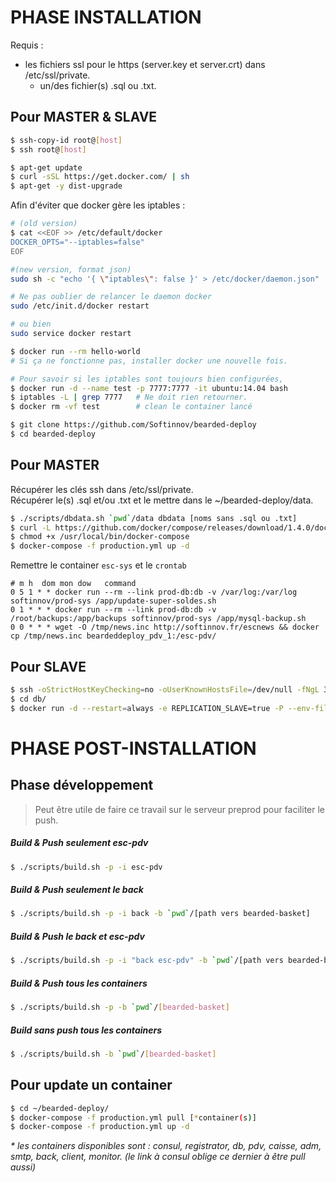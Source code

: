 # PHASE INSTALLATION

Requis :
 - les fichiers ssl pour le https (server.key et server.crt) dans /etc/ssl/private.
   - un/des fichier(s) .sql ou .txt. 

## Pour MASTER & SLAVE

```sh
$ ssh-copy-id root@[host]
$ ssh root@[host]

$ apt-get update
$ curl -sSL https://get.docker.com/ | sh
$ apt-get -y dist-upgrade
```
Afin d'éviter que docker gère les iptables :
```sh
# (old version)
$ cat <<EOF >> /etc/default/docker
DOCKER_OPTS="--iptables=false"
EOF

#(new version, format json)
sudo sh -c "echo '{ \"iptables\": false }' > /etc/docker/daemon.json"

# Ne pas oublier de relancer le daemon docker
sudo /etc/init.d/docker restart

# ou bien
sudo service docker restart
```

```sh
$ docker run --rm hello-world
# Si ça ne fonctionne pas, installer docker une nouvelle fois.

# Pour savoir si les iptables sont toujours bien configurées, 
$ docker run -d --name test -p 7777:7777 -it ubuntu:14.04 bash
$ iptables -L | grep 7777   # Ne doit rien retourner.
$ docker rm -vf test        # clean le container lancé
```

```sh
$ git clone https://github.com/Softinnov/bearded-deploy
$ cd bearded-deploy
```

## Pour MASTER

Récupérer les clés ssh dans /etc/ssl/private.  
Récupérer le(s) .sql et/ou .txt et le mettre dans le ~/bearded-deploy/data.

```sh
$ ./scripts/dbdata.sh `pwd`/data dbdata [noms sans .sql ou .txt]
$ curl -L https://github.com/docker/compose/releases/download/1.4.0/docker-compose-`uname -s`-`uname -m` > /usr/local/bin/docker-compose
$ chmod +x /usr/local/bin/docker-compose
$ docker-compose -f production.yml up -d
```

Remettre le container `esc-sys` et le `crontab`
```
# m h  dom mon dow   command
0 5 1 * * docker run --rm --link prod-db:db -v /var/log:/var/log softinnov/prod-sys /app/update-super-soldes.sh
0 1 * * * docker run --rm --link prod-db:db -v /root/backups:/app/backups softinnov/prod-sys /app/mysql-backup.sh
0 0 * * * wget -O /tmp/news.inc http://softinnov.fr/escnews && docker cp /tmp/news.inc beardeddeploy_pdv_1:/esc-pdv/
```

## Pour SLAVE
```sh
$ ssh -oStrictHostKeyChecking=no -oUserKnownHostsFile=/dev/null -fNgL 3307:127.0.0.1:3306 root@[host master]
$ cd db/
$ docker run -d --restart=always -e REPLICATION_SLAVE=true -P --env-file=ENV_NET_HOST --net=host --name slave-bearded hub.softinnov.com/esc-db
```

# PHASE POST-INSTALLATION

## Phase développement

> Peut être utile de faire ce travail sur le serveur preprod pour faciliter le push.

##### Build & Push seulement esc-pdv
```sh
$ ./scripts/build.sh -p -i esc-pdv
```
##### Build & Push seulement le back
```sh
$ ./scripts/build.sh -p -i back -b `pwd`/[path vers bearded-basket]
```
##### Build & Push le back et esc-pdv
```sh
$ ./scripts/build.sh -p -i "back esc-pdv" -b `pwd`/[path vers bearded-basket]
```
##### Build & Push tous les containers
```sh
$ ./scripts/build.sh -p -b `pwd`/[bearded-basket]
```
##### Build sans push tous les containers
```sh
$ ./scripts/build.sh -b `pwd`/[bearded-basket]
```

## Pour update un container

```sh
$ cd ~/bearded-deploy/
$ docker-compose -f production.yml pull [*container(s)]
$ docker-compose -f production.yml up -d
```

_* les containers disponibles sont : consul, registrator, db, pdv, caisse, adm, smtp, back, client, monitor. (le link à consul oblige ce dernier à être pull aussi)_

